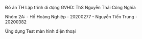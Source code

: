 
Đồ án TH Lập trình di động
GVHD: ThS Nguyễn Thái Công Nghĩa

Nhóm 2A:
    - Hồ Hoàng Nghiệp - 20200277
    - Nguyễn Tiến Trung - 20200382

Ứng dụng Test màn hình điện thoại

